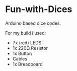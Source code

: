 # Fun-with-Dices
Arduino based dice codes.

For my build i used:
- 7x (red) LEDS 
- 1x 220Ω Resistor 
- 1x Button
- Cables
- 1x Breadboard


